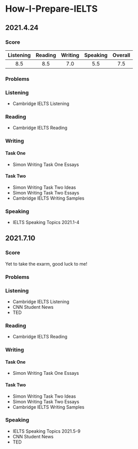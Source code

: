 # How-I-Prepare-IELTS
## 2021.4.24
### Score
|Listening|Reading|Writing|Speaking|Overall|
|:-:|:-:|:-:|:-:|:-:|
|8.5|8.5|7.0|5.5|7.5|
### Problems

### Listening
* Cambridge IELTS Listening
### Reading
* Cambridge IELTS Reading
### Writing
#### Task One
* Simon Writing Task One Essays
#### Task Two
* Simon Writing Task Two Ideas
* Simon Writing Task Two Essays
* Cambridge IELTS Writing Samples
### Speaking
* IELTS Speaking Topics 2021.1-4
## 2021.7.10
### Score
Yet to take the exarm, good luck to me!
### Problems
### Listening
* Cambridge IELTS Listening
* CNN Student News
* TED
### Reading
* Cambridge IELTS Reading
### Writing
#### Task One
* Simon Writing Task One Essays
#### Task Two
* Simon Writing Task Two Ideas
* Simon Writing Task Two Essays
* Cambridge IELTS Writing Samples
### Speaking
* IELTS Speaking Topics 2021.5-9
* CNN Student News
* TED
